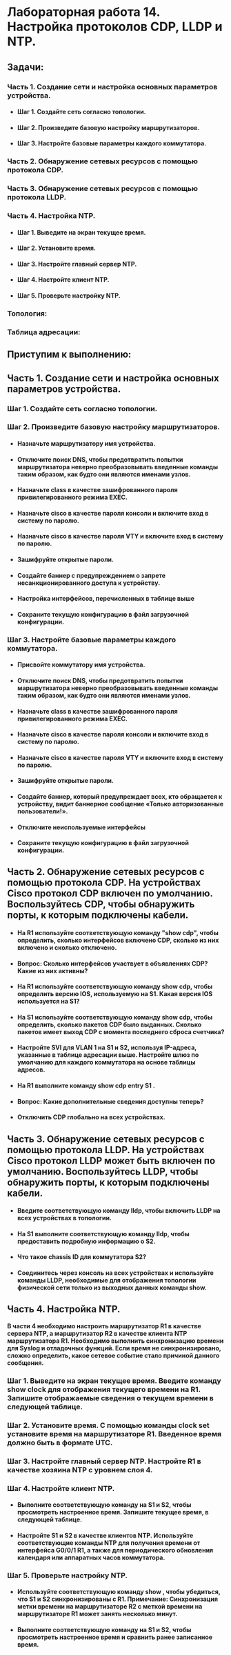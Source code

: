 # Лабораторная работа 14. Настройка протоколов CDP, LLDP и NTP.
## Задачи:
### Часть 1. Создание сети и настройка основных параметров устройства.
- #### Шаг 1. Создайте сеть согласно топологии.
- #### Шаг 2. Произведите базовую настройку маршрутизаторов.
- #### Шаг 3. Настройте базовые параметры каждого коммутатора.
### Часть 2. Обнаружение сетевых ресурсов с помощью протокола CDP.
### Часть 3. Обнаружение сетевых ресурсов с помощью протокола LLDP. 
### Часть 4. Настройка NTP.
- #### Шаг 1. Выведите на экран текущее время.
- #### Шаг 2. Установите время.
- #### Шаг 3. Настройте главный сервер NTP.
- #### Шаг 4. Настройте клиент NTP.
- #### Шаг 5. Проверьте настройку NTP.

### Топология:

### Таблица адресации:

## Приступим к выполнению:
## Часть 1. Создание сети и настройка основных параметров устройства.
### Шаг 1. Создайте сеть согласно топологии.

### Шаг 2. Произведите базовую настройку маршрутизаторов.
- #### Назначьте маршрутизатору имя устройства.

- #### Отключите поиск DNS, чтобы предотвратить попытки маршрутизатора неверно преобразовывать введенные команды таким образом, как будто они являются именами узлов.

- #### Назначьте class в качестве зашифрованного пароля привилегированного режима EXEC.

- #### Назначьте cisco в качестве пароля консоли и включите вход в систему по паролю.

- #### Назначьте cisco в качестве пароля VTY и включите вход в систему по паролю.

- #### Зашифруйте открытые пароли.

- #### Создайте баннер с предупреждением о запрете несанкционированного доступа к устройству.

- #### Настройка интерфейсов, перечисленных в таблице выше

- #### Сохраните текущую конфигурацию в файл загрузочной конфигурации.

### Шаг 3. Настройте базовые параметры каждого коммутатора.
- #### Присвойте коммутатору имя устройства.

- #### Отключите поиск DNS, чтобы предотвратить попытки маршрутизатора неверно преобразовывать введенные команды таким образом, как будто они являются именами узлов.

- #### Назначьте class в качестве зашифрованного пароля привилегированного режима EXEC.

- #### Назначьте cisco в качестве пароля консоли и включите вход в систему по паролю.

- #### Назначьте cisco в качестве пароля VTY и включите вход в систему по паролю.

- #### Зашифруйте открытые пароли.

- #### Создайте баннер, который предупреждает всех, кто обращается к устройству, видит баннерное сообщение «Только авторизованные пользователи!».

- #### Отключите неиспользуемые интерфейсы

- #### Сохраните текущую конфигурацию в файл загрузочной конфигурации.

## Часть 2. Обнаружение сетевых ресурсов с помощью протокола CDP. На устройствах Cisco протокол CDP включен по умолчанию. Воспользуйтесь CDP, чтобы обнаружить порты, к которым подключены кабели.
- #### На R1 используйте соответствующую команду "show cdp", чтобы определить, сколько интерфейсов включено CDP, сколько из них включено и сколько отключено.

- #### Вопрос: Сколько интерфейсов участвует в объявлениях CDP? Какие из них активны?

- #### На R1 используйте соответствующую команду show cdp, чтобы определить версию IOS, используемую на S1. Какая версия IOS используется на S1?

- #### На S1 используйте соответствующую команду show cdp, чтобы определить, сколько пакетов CDP было выданных. Сколько пакетов имеет выход CDP с момента последнего сброса счетчика?

- #### Настройте SVI для VLAN 1 на S1 и S2, используя IP-адреса, указанные в таблице адресации выше. Настройте шлюз по умолчанию для каждого коммутатора на основе таблицы адресов.

- #### На R1 выполните команду show cdp entry S1 .

- #### Вопрос: Какие дополнительные сведения доступны теперь?

- #### Отключить CDP глобально на всех устройствах.

## Часть 3. Обнаружение сетевых ресурсов с помощью протокола LLDP. На устройствах Cisco протокол LLDP может быть включен по умолчанию. Воспользуйтесь LLDP, чтобы обнаружить порты, к которым подключены кабели.
- #### Введите соответствующую команду lldp, чтобы включить LLDP на всех устройствах в топологии.

- #### На S1 выполните соответствующую команду lldp, чтобы предоставить подробную информацию о S2. 

- #### Что такое chassis ID для коммутатора S2?

- #### Соединитесь через консоль на всех устройствах и используйте команды LLDP, необходимые для отображения топологии физической сети только из выходных данных команды show.

## Часть 4. Настройка NTP.

**В части 4 необходимо настроить маршрутизатор R1 в качестве сервера NTP, а маршрутизатор R2 в качестве клиента NTP маршрутизатора R1. Необходимо выполнить синхронизацию времени для Syslog и отладочных функций. Если время не синхронизировано, сложно определить, какое сетевое событие стало причиной данного сообщения.**

### Шаг 1. Выведите на экран текущее время. Введите команду show clock для отображения текущего времени на R1. Запишите отображаемые сведения о текущем времени в следующей таблице.

### Шаг 2. Установите время. С помощью команды clock set установите время на маршрутизаторе R1. Введенное время должно быть в формате UTC.

### Шаг 3. Настройте главный сервер NTP. Настройте R1 в качестве хозяина NTP с уровнем слоя 4.

### Шаг 4. Настройте клиент NTP.
- #### Выполните соответствующую команду на S1 и S2, чтобы просмотреть настроенное время. Запишите текущее время, в следующей таблице.

- #### Настройте S1 и S2 в качестве клиентов NTP. Используйте соответствующие команды NTP для получения времени от интерфейса G0/0/1 R1, а также для периодического обновления календаря или аппаратных часов коммутатора.

### Шаг 5. Проверьте настройку NTP.
- #### Используйте соответствующую команду show , чтобы убедиться, что S1 и S2 синхронизированы с R1. Примечание: Синхронизация метки времени на маршрутизаторе R2 с меткой времени на маршрутизаторе R1 может занять несколько минут.

- #### Выполните соответствующую команду на S1 и S2, чтобы просмотреть настроенное время и сравнить ранее записанное время.











